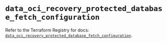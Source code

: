 # `data_oci_recovery_protected_database_fetch_configuration`

Refer to the Terraform Registry for docs: [`data_oci_recovery_protected_database_fetch_configuration`](https://registry.terraform.io/providers/hashicorp/oci/7.19.0/docs/data-sources/recovery_protected_database_fetch_configuration).
